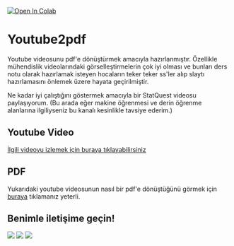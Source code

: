 [![Open In Colab](https://colab.research.google.com/assets/colab-badge.svg)](https://github.com/semihstp/youtube2pdf/blob/main/youtube_to_pdf.ipynb)

# Youtube2pdf

Youtube videosunu pdf'e dönüştürmek amacıyla hazırlanmıştır. Özellikle mühendislik videolarındaki görselleştirmelerin çok iyi olması ve bunları ders notu olarak hazırlamak isteyen hocaların teker teker ss'ler alıp slaytı hazırlamasını önlemek üzere hayata geçirilmiştir.

Ne kadar iyi çalıştığını göstermek amacıyla bir StatQuest videosu paylaşıyorum. (Bu arada eğer makine öğrenmesi ve derin öğrenme alanlarına ilgiliyseniz bu kanalı kesinlikle tavsiye ederim.)

## Youtube Video

[İlgili videoyu izlemek için buraya tıklayabilirsiniz](https://www.youtube.com/watch?v=fHLhBnmwUM0)

## PDF
Yukarıdaki youtube videosunun nasıl bir pdf'e dönüştüğünü görmek için [buraya](https://github.com/semihstp/youtube2pdf/blob/main/outputs/StatQuest_%20Boxplots%2C%20Clearly%20Explained.pdf) tıklamanız yeterli.

## Benimle iletişime geçin!
[![](https://user-images.githubusercontent.com/56072259/121079707-28be5d00-c7e3-11eb-9666-9acb3dd9526a.png)](https://www.linkedin.com/in/semih-gulum/)
[![](https://user-images.githubusercontent.com/56072259/121079953-7c30ab00-c7e3-11eb-8e4d-506fabc530a5.png)](mailto:sgulum98@gmail.com)
[![](https://user-images.githubusercontent.com/56072259/121080373-0416b500-c7e4-11eb-833c-e6abe08efea0.png)](https://semihstp.github.io/)
